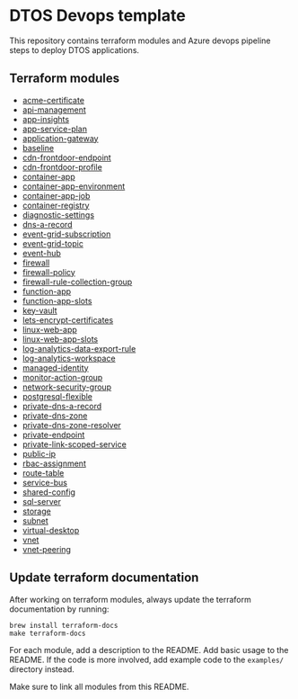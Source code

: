 # DTOS Devops template

This repository contains terraform modules and Azure devops pipeline steps to deploy DTOS applications.

## Terraform modules
- [acme-certificate](infrastructure/modules/acme-certificate/README.md)
- [api-management](infrastructure/modules/api-management/README.md)
- [app-insights](infrastructure/modules/app-insights/README.md)
- [app-service-plan](infrastructure/modules/app-service-plan/README.md)
- [application-gateway](infrastructure/modules/application-gateway/README.md)
- [baseline](infrastructure/modules/baseline/README.md)
- [cdn-frontdoor-endpoint](infrastructure/modules/cdn-frontdoor-endpoint/README.md)
- [cdn-frontdoor-profile](infrastructure/modules/cdn-frontdoor-profile/README.md)
- [container-app](infrastructure/modules/container-app/README.md)
- [container-app-environment](infrastructure/modules/container-app-environment/README.md)
- [container-app-job](infrastructure/modules/container-app-job/README.md)
- [container-registry](infrastructure/modules/container-registry/README.md)
- [diagnostic-settings](infrastructure/modules/diagnostic-settings/README.md)
- [dns-a-record](infrastructure/modules/dns-a-record/README.md)
- [event-grid-subscription](infrastructure/modules/event-grid-subscription/README.md)
- [event-grid-topic](infrastructure/modules/event-grid-topic/README.md)
- [event-hub](infrastructure/modules/event-hub/README.md)
- [firewall](infrastructure/modules/firewall/README.md)
- [firewall-policy](infrastructure/modules/firewall-policy/README.md)
- [firewall-rule-collection-group](infrastructure/modules/firewall-rule-collection-group/README.md)
- [function-app](infrastructure/modules/function-app/README.md)
- [function-app-slots](infrastructure/modules/function-app-slots/README.md)
- [key-vault](infrastructure/modules/key-vault/README.md)
- [lets-encrypt-certificates](infrastructure/modules/lets-encrypt-certificates/README.md)
- [linux-web-app](infrastructure/modules/linux-web-app/README.md)
- [linux-web-app-slots](infrastructure/modules/linux-web-app-slots/README.md)
- [log-analytics-data-export-rule](infrastructure/modules/log-analytics-data-export-rule/README.md)
- [log-analytics-workspace](infrastructure/modules/log-analytics-workspace/README.md)
- [managed-identity](infrastructure/modules/managed-identity/README.md)
- [monitor-action-group](infrastructure/modules/monitor-action-group/README.md)
- [network-security-group](infrastructure/modules/network-security-group/README.md)
- [postgresql-flexible](infrastructure/modules/postgresql-flexible/README.md)
- [private-dns-a-record](infrastructure/modules/private-dns-a-record/README.md)
- [private-dns-zone](infrastructure/modules/private-dns-zone/README.md)
- [private-dns-zone-resolver](infrastructure/modules/private-dns-zone-resolver/README.md)
- [private-endpoint](infrastructure/modules/private-endpoint/README.md)
- [private-link-scoped-service](infrastructure/modules/private-link-scoped-service/README.md)
- [public-ip](infrastructure/modules/public-ip/README.md)
- [rbac-assignment](infrastructure/modules/rbac-assignment/README.md)
- [route-table](infrastructure/modules/route-table/README.md)
- [service-bus](infrastructure/modules/service-bus/README.md)
- [shared-config](infrastructure/modules/shared-config/README.md)
- [sql-server](infrastructure/modules/sql-server/README.md)
- [storage](infrastructure/modules/storage/README.md)
- [subnet](infrastructure/modules/subnet/README.md)
- [virtual-desktop](infrastructure/modules/virtual-desktop/README.md)
- [vnet](infrastructure/modules/vnet/README.md)
- [vnet-peering](infrastructure/modules/vnet-peering/README.md)

## Update terraform documentation
After working on terraform modules, always update the terraform documentation by running:

```shell
brew install terraform-docs
make terraform-docs
```

For each module, add a description to the README. Add basic usage to the README. If the code is more involved, add example code to the `examples/` directory instead.

Make sure to link all modules from this README.
